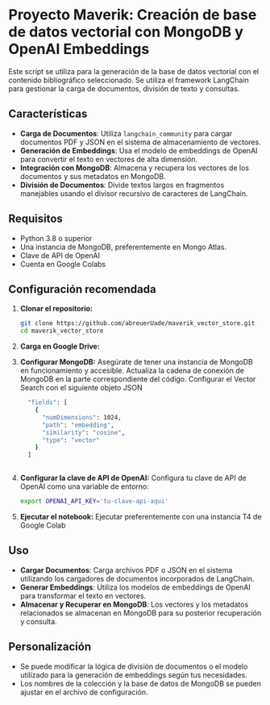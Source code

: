 
# Proyecto Maverik: Creación de base de datos vectorial con MongoDB y OpenAI Embeddings

Este script se utiliza para la generación de la base de datos vectorial con el contenido bibliográfico seleccionado. Se utiliza el framework LangChain para gestionar la carga de documentos, división de texto y consultas.

## Características

- **Carga de Documentos**: Utiliza `langchain_community` para cargar documentos PDF y JSON en el sistema de almacenamiento de vectores.
- **Generación de Embeddings**: Usa el modelo de embeddings de OpenAI para convertir el texto en vectores de alta dimensión.
- **Integración con MongoDB**: Almacena y recupera los vectores de los documentos y sus metadatos en MongoDB.
- **División de Documentos**: Divide textos largos en fragmentos manejables usando el divisor recursivo de caracteres de LangChain.

## Requisitos

- Python 3.8 o superior
- Una instancia de MongoDB, preferentemente en Mongo Atlas.
- Clave de API de OpenAI
- Cuenta en Google Colabs

## Configuración recomendada

1. **Clonar el repositorio:**
   ```bash
   git clone https://github.com/abreuerUade/maverik_vector_store.git
   cd maverik_vector_store
   ```

2. **Carga en Google Drive:**


3. **Configurar MongoDB:**
   Asegúrate de tener una instancia de MongoDB en funcionamiento y accesible. Actualiza la cadena de conexión de MongoDB en la parte correspondiente del código. Configurar el Vector Search con el siguiente objeto JSON
   ```bash
     "fields": [
       {
         "numDimensions": 1024,
         "path": "embedding",
         "similarity": "cosine",
         "type": "vector"
       }
     ]
  

4. **Configurar la clave de API de OpenAI:**
   Configura tu clave de API de OpenAI como una variable de entorno:
   ```bash
   export OPENAI_API_KEY='tu-clave-api-aqui'
   ```

5. **Ejecutar el notebook:**
   Ejecutar preferentemente con una instancia T4 de Google Colab

## Uso

- **Cargar Documentos**: Carga archivos PDF o JSON en el sistema utilizando los cargadores de documentos incorporados de LangChain.
- **Generar Embeddings**: Utiliza los modelos de embeddings de OpenAI para transformar el texto en vectores.
- **Almacenar y Recuperar en MongoDB**: Los vectores y los metadatos relacionados se almacenan en MongoDB para su posterior recuperación y consulta.

## Personalización

- Se puede modificar la lógica de división de documentos o el modelo utilizado para la generación de embeddings según tus necesidades.
- Los nombres de la colección y la base de datos de MongoDB se pueden ajustar en el archivo de configuración.

